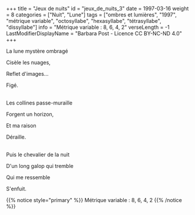 +++
title = "Jeux de nuits"
id = "jeux_de_nuits_3"
date = 1997-03-16
weight = 8
categories = ["Nuit", "Lune"]
tags = ["ombres et lumières", "1997", "métrique variable", "octosyllabe", "hexasyllabe", "tétrasyllabe", "dissyllabe"]
info = "Métrique variable : 8, 6, 4, 2"
verseLength = -1
LastModifierDisplayName = "Barbara Post - Licence CC BY-NC-ND 4.0"
+++

La lune mystère ombragé

Cisèle les nuages,

Reflet d'images...

Figé.

 \
Les collines passe-muraille

Forgent un horizon,

Et ma raison

Déraille.

 \
Puis le chevalier de la nuit

D'un long galop qui tremble

Qui me ressemble

S'enfuit.

{{% notice style="primary" %}}
Métrique variable : 8, 6, 4, 2
{{% /notice %}}
